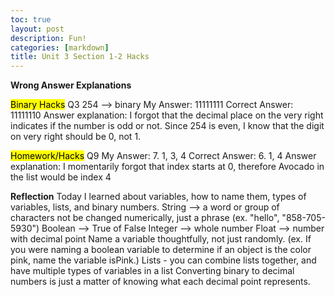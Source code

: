 ```yaml
---
toc: true
layout: post
description: Fun!
categories: [markdown]
title: Unit 3 Section 1-2 Hacks 
---
```


**Wrong Answer Explanations**

<mark>Binary Hacks</mark>
Q3 254 --> binary 
My Answer: 11111111
Correct Answer: 11111110
Answer explanation: I forgot that the decimal place on the very right indicates if the number is odd or not. Since 254 is even, I know that the digit on very right should be 0, not 1. 

<mark>Homework/Hacks</mark>
Q9 
My Answer: 7. 1, 3, 4
Correct Answer: 6. 1, 4
Answer explanation: I momentarily forgot that index starts at 0, therefore Avocado in the list would be index 4 

**Reflection**
Today I learned about variables, how to name them, types of variables, lists, and binary numbers. 
String --> a word or group of characters not be changed numerically, just a phrase (ex. "hello", "858-705-5930")
Boolean --> True of False
Integer --> whole number 
Float --> number with decimal point 
Name a variable thoughtfully, not just randomly. (ex. If you were naming a boolean variable to determine if an object is the color pink, name the variable isPink.)
Lists - you can combine lists together, and have multiple types of variables in a list
Converting binary to decimal numbers is just a matter of knowing what each decimal point represents.
